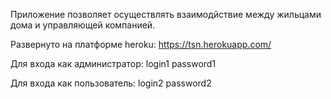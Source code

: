 
Приложение позволяет осуществлять взаимодйствие между жильцами дома и управляющей компанией.

Развернуто на платформе heroku:
https://tsn.herokuapp.com/

Для входа как администратор:
login1
password1

Для входа как пользователь:
login2
password2
